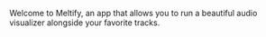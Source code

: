 Welcome to Meltify, an app that allows you to run a beautiful audio visualizer alongside your favorite tracks.
